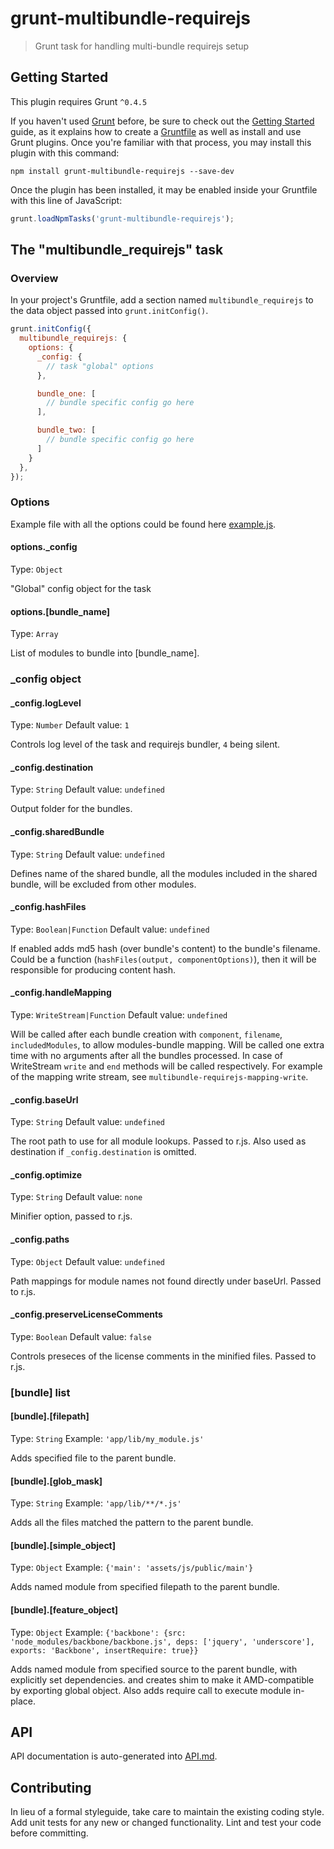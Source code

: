 # grunt-multibundle-requirejs

> Grunt task for handling multi-bundle requirejs setup

## Getting Started
This plugin requires Grunt `^0.4.5`

If you haven't used [Grunt](http://gruntjs.com/) before, be sure to check out the [Getting Started](http://gruntjs.com/getting-started) guide, as it explains how to create a [Gruntfile](http://gruntjs.com/sample-gruntfile) as well as install and use Grunt plugins. Once you're familiar with that process, you may install this plugin with this command:

```shell
npm install grunt-multibundle-requirejs --save-dev
```

Once the plugin has been installed, it may be enabled inside your Gruntfile with this line of JavaScript:

```js
grunt.loadNpmTasks('grunt-multibundle-requirejs');
```

## The "multibundle_requirejs" task

### Overview
In your project's Gruntfile, add a section named `multibundle_requirejs` to the data object passed into `grunt.initConfig()`.

```js
grunt.initConfig({
  multibundle_requirejs: {
    options: {
      _config: {
        // task "global" options
      },

      bundle_one: [
        // bundle specific config go here
      ],

      bundle_two: [
        // bundle specific config go here
      ]
    }
  },
});
```

### Options

Example file with all the options could be found here [example.js](example.js).

#### options._config
Type: `Object`

"Global" config object for the task

#### options.[bundle_name]
Type: `Array`

List of modules to bundle into [bundle_name].

### _config object

#### _config.logLevel
Type: `Number`
Default value: `1`

Controls log level of the task and requirejs bundler, `4` being silent.

#### _config.destination
Type: `String`
Default value: `undefined`

Output folder for the bundles.

#### _config.sharedBundle
Type: `String`
Default value: `undefined`

Defines name of the shared bundle, all the modules included in the shared bundle,
will be excluded from other modules.

#### _config.hashFiles
Type: `Boolean|Function`
Default value: `undefined`

If enabled adds md5 hash (over bundle's content) to the bundle's filename.
Could be a function (`hashFiles(output, componentOptions)`), then it will be responsible for producing content hash.

#### _config.handleMapping
Type: `WriteStream|Function`
Default value: `undefined`

Will be called after each bundle creation with `component`, `filename`, `includedModules`,
to allow modules-bundle mapping. Will be called one extra time with no arguments
after all the bundles processed. In case of WriteStream `write` and `end` methods will be called respectively. For example of the mapping write stream, see `multibundle-requirejs-mapping-write`.

#### _config.baseUrl
Type: `String`
Default value: `undefined`

The root path to use for all module lookups. Passed to r.js. Also used as destination if `_config.destination` is omitted.

#### _config.optimize
Type: `String`
Default value: `none`

Minifier option, passed to r.js.

#### _config.paths
Type: `Object`
Default value: `undefined`

Path mappings for module names not found directly under baseUrl. Passed to r.js.

#### _config.preserveLicenseComments
Type: `Boolean`
Default value: `false`

Controls preseces of the license comments in the minified files. Passed to r.js.

### [bundle] list

#### [bundle].[filepath]
Type: `String`
Example: `'app/lib/my_module.js'`

Adds specified file to the parent bundle.

#### [bundle].[glob_mask]
Type: `String`
Example: `'app/lib/**/*.js'`

Adds all the files matched the pattern to the parent bundle.

#### [bundle].[simple_object]
Type: `Object`
Example: `{'main': 'assets/js/public/main'}`

Adds named module from specified filepath to the parent bundle.

#### [bundle].[feature_object]
Type: `Object`
Example: `{'backbone': {src: 'node_modules/backbone/backbone.js', deps: ['jquery', 'underscore'], exports: 'Backbone', insertRequire: true}}`

Adds named module from specified source to the parent bundle, with explicitly set dependencies.
and creates shim to make it AMD-compatible by exporting global object. Also adds require call to execute module in-place.

## API

API documentation is auto-generated into [API.md](API.md).

## Contributing
In lieu of a formal styleguide, take care to maintain the existing coding style. Add unit tests for any new or changed functionality. Lint and test your code before committing.
